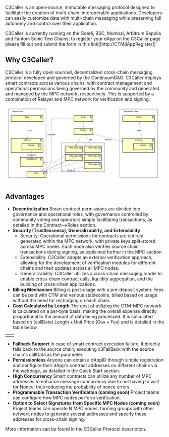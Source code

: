 C3Caller is an open-source, immutable messaging protocol designed to facilitate the creation of multi-chain, interoperable applications. Developers can easily customize data with multi-chain messaging while preserving full autonomy and control over their application.

C3Caller is currently running on the Goerli, BSC, Mumbai, Arbitrum Sepolia and Fantom Sonic Test Chains; to register your dApp on the C3Caller page please fill out and submit the form in this link[[http://CTMdAppRegister]]

## Why C3Caller?

C3Caller is a fully open sourced, decentralized cross-chain messaging protocol developed and governed by the ContinuumDAO. C3Caller deploys smart contracts across various chains, with contract management and operational permissions being governed by the community and generated and managed by the MPC network, respectively. This is supported by a combination of Relayer and MPC network for verification and signing.

<img src="/_media/C3CallerSchematic.png"  alt=""/>


## Advantages

- **Decentralization** Smart contract permissions are divided into governance and operational roles, with governance controlled by community voting and operators simply facilitating transactions, as detailed in the Contract—>Roles section.
- **Security (Trustlessness), Generalizability, and Extensibility** 
  - Security: Operational permissions for contracts are entirely generated within the MPC network, with private keys split-stored across MPC nodes. Each node also verifies source chain transactions during signing, as explained further in the MPC section.
  - Extensibility: C3Caller adopts an external verification approach, allowing for the development of verification modules for different chains and their updates across all MPC nodes.
  - Generalizability: C3Caller utilizes a cross-chain messaging model to enable cross-chain contract calls, liquidity aggregation, and the building of cross-chain applications.
- **Billing Mechanism** Billing is post-usage with a pre-deposit system. Fees can be paid with CTM and various stablecoins, billed based on usage without the need for recharging on each chain.
- **Cost Calculated by Length** The cost of utilizing the CTM-MPC network is calculated on a per-byte basis, making the overall expense directly proportional to the amount of data being processed. It is calculated based on (callData) Length x Unit Price (Gas + Fee) and is detailed in the table below.


|     |     |
| --- | --- |
|     |     |

- **Fallback Support** In case of smart contract execution failure, it directly falls back to the source chain, executing c3FallBack with the source chain's callData as the parameter.
- **Permissionless** Anyone can obtain a dAppID through simple registration and configure their dApp's contract addresses on different chains via the webpage, as detailed in the Quick Start section.
- **High Concurrency** Smart contracts can utilize any number of MPC addresses to enhance message concurrency due to not having to wait for Nonce, thus reducing the probability of nonce errors.
- **Programmable Transaction Verification (coming soon)** Project teams can configure how MPC nodes perform verification.
- **Option to Select Signatures from Specific MPC Nodes (coming soon)** Project teams can operate N MPC nodes, forming groups with other network nodes to generate several addresses and specify these addresses for cross-chain signing.

More information can be found in the C3Caller Protocol description.